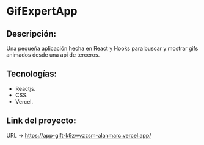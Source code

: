 # GifExpertApp

## Descripción:
  Una pequeña aplicación hecha en React y Hooks para buscar y mostrar gifs animados desde una api de terceros.

## Tecnologías:
  - Reactjs.
  - CSS.
  - Vercel.
  
## Link del proyecto:
  URL -> https://app-gift-k9zwvzzsm-alanmarc.vercel.app/
 
